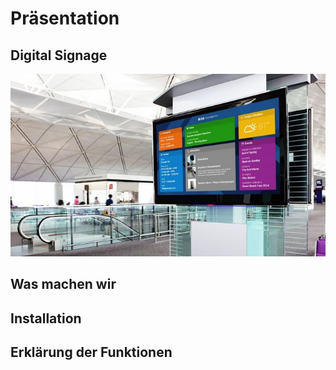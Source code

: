 # Präsentation

## Digital Signage
<img src="/img/digital_signage.jpg" width="700"/>

## Was machen wir


## Installation


## Erklärung der Funktionen
